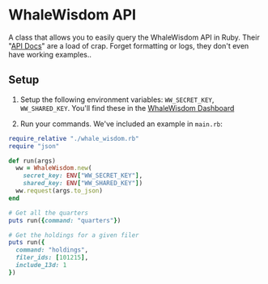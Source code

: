 # WhaleWisdom API

A class that allows you to easily query the WhaleWisdom API in Ruby. Their "[API Docs](https://whalewisdom.com/shell/api_help)" are a load of crap. Forget formatting or logs, they don't even have working examples..

## Setup

1. Setup the following environment variables: `WW_SECRET_KEY`, `WW_SHARED_KEY`. You'll find these in the [WhaleWisdom Dashboard](https://whalewisdom.com/dashboard2/user)

2. Run your commands. We've included an example in `main.rb`:


```ruby
require_relative "./whale_wisdom.rb"
require "json"

def run(args)
  ww = WhaleWisdom.new(
    secret_key: ENV["WW_SECRET_KEY"], 
    shared_key: ENV["WW_SHARED_KEY"])
  ww.request(args.to_json)
end

# Get all the quarters
puts run({command: "quarters"})

# Get the holdings for a given filer
puts run({
  command: "holdings",
  filer_ids: [101215],
  include_13d: 1
})
```
